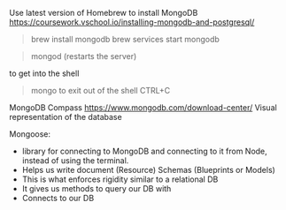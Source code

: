 Use latest version of Homebrew to install MongoDB
https://coursework.vschool.io/installing-mongodb-and-postgresql/

> brew install mongodb
> brew services start mongodb

>mongod (restarts the server)

to get into the shell
> mongo
to exit out of the shell
CTRL+C

MongoDB Compass
https://www.mongodb.com/download-center/
Visual representation of the database

Mongoose:
- library for connecting to MongoDB and connecting to it from Node, instead of using the terminal.
- Helps us write document (Resource)    Schemas (Blueprints or Models)
- This is what enforces rigidity similar to a relational DB
- It gives us methods to query our DB with
- Connects to our DB